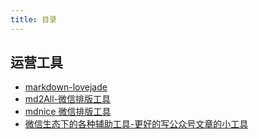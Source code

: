```yaml
---
title: 目录
---
```


## 运营工具

- [markdown-lovejade](https://markdown.lovejade.cn/)
- [md2All-微信排版工具](http://md.aclickall.com/)
- [mdnice 微信排版工具](https://mdnice.com/)
- [微信生态下的各种辅助工具-更好的写公众号文章的小工具](https://www.wxmarkdown.com/)

<div align="right">
  <ShareLink />
</div>
<div align="center">
  <DaShang />
</div>
<ShangPic />
